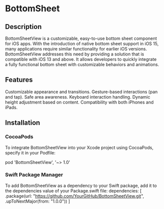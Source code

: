 # BottomSheet

## Description
BottomSheetView is a customizable, easy-to-use bottom sheet component for iOS apps. With the introduction of native bottom sheet support in iOS 15, many applications require similar functionality for earlier iOS versions. BottomSheetView addresses this need by providing a solution that is compatible with iOS 13 and above. It allows developers to quickly integrate a fully functional bottom sheet with customizable behaviors and animations.

## Features
Customizable appearance and transitions.
Gesture-based interactions (pan and tap).
Safe area awareness.
Keyboard interaction handling.
Dynamic height adjustment based on content.
Compatibility with both iPhones and iPads.


## Installation

### CocoaPods
To integrate BottomSheetView into your Xcode project using CocoaPods, specify it in your Podfile:

pod 'BottomSheetView', '~> 1.0'

### Swift Package Manager
To add BottomSheetView as a dependency to your Swift package, add it to the dependencies value of your Package.swift file:
dependencies: [
    .package(url: "https://github.com/YourGitHub/BottomSheetView.git", .upToNextMajor(from: "1.0.0"))
]
